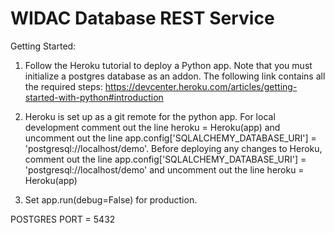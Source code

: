 # WIDAC Database REST Service

Getting Started:

1. Follow the Heroku tutorial to deploy a Python app. Note that you must initialize a postgres database as an addon. The following link contains all the required steps: https://devcenter.heroku.com/articles/getting-started-with-python#introduction

2. Heroku is set up as a git remote for the python app. For local development comment out the line heroku = Heroku(app) and uncomment out the line app.config['SQLALCHEMY_DATABASE_URI'] = 'postgresql://localhost/demo'. Before deploying any changes to Heroku, comment out the line app.config['SQLALCHEMY_DATABASE_URI'] = 'postgresql://localhost/demo' and uncomment out the line heroku = Heroku(app)

3. Set app.run(debug=False) for production. 

POSTGRES PORT = 5432